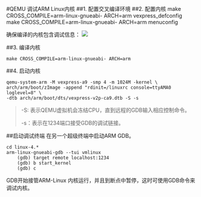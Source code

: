 #QEMU 调试ARM Linux内核
##1. 配置交叉编译环境
##2. 配置内核
    make CROSS_COMPILE=arm-linux-gnueabi- ARCH=arm  vexpress_defconfig
    make CROSS_COMPILE=arm-linux-gnueabi- ARCH=arm  menuconfig 

确保编译的内核包含调试信息：
![](https://i.imgur.com/VSHgEIv.jpg)

##3. 编译内核

    make CROSS_COMPILE=arm-linux-gnueabi- ARCH=arm

##4. 启动内核

    qemu-system-arm -M vexpress-a9 -smp 4 -m 1024M -kernel \
 	arch/arm/boot/zImage -append "rdinit=/linuxrc console=ttyAMA0 loglevel=8" \
	-dtb arch/arm/boot/dts/vexpress-v2p-ca9.dtb -S -s



> -S: 表示QEMU虚拟机会冻结CPU，直到远程的GDB输入相应控制命令。
> 
> -s：表示在1234端口接受GDB的调试链接。
    
##启动调试终端
在另一个超级终端中启动ARM GDB。

	cd linux-4.*
    arm-linux-gnueabi-gdb --tui vmlinux
    	(gdb) target remote localhost:1234
    	(gdb) b start_kernel
    	(gdb) c
GDB开始接管ARM-Linux 内核运行，并且到断点中暂停，这时可使用GDB命令来调试内核。